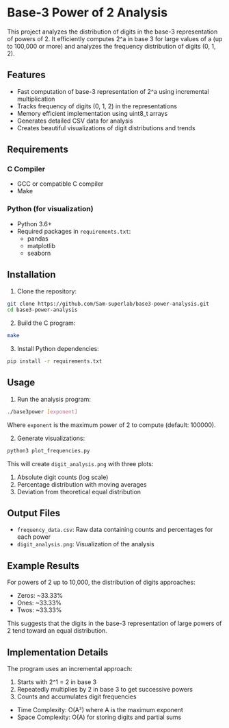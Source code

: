 # Base-3 Power of 2 Analysis

This project analyzes the distribution of digits in the base-3 representation of powers of 2. It efficiently computes 2^a in base 3 for large values of a (up to 100,000 or more) and analyzes the frequency distribution of digits (0, 1, 2).

## Features

- Fast computation of base-3 representation of 2^a using incremental multiplication
- Tracks frequency of digits (0, 1, 2) in the representations
- Memory efficient implementation using uint8_t arrays
- Generates detailed CSV data for analysis
- Creates beautiful visualizations of digit distributions and trends

## Requirements

### C Compiler
- GCC or compatible C compiler
- Make

### Python (for visualization)
- Python 3.6+
- Required packages in `requirements.txt`:
  - pandas
  - matplotlib
  - seaborn

## Installation

1. Clone the repository:
```bash
git clone https://github.com/Sam-superlab/base3-power-analysis.git
cd base3-power-analysis
```

2. Build the C program:
```bash
make
```

3. Install Python dependencies:
```bash
pip install -r requirements.txt
```

## Usage

1. Run the analysis program:
```bash
./base3power [exponent]
```
Where `exponent` is the maximum power of 2 to compute (default: 100000).

2. Generate visualizations:
```bash
python3 plot_frequencies.py
```

This will create `digit_analysis.png` with three plots:
1. Absolute digit counts (log scale)
2. Percentage distribution with moving averages
3. Deviation from theoretical equal distribution

## Output Files

- `frequency_data.csv`: Raw data containing counts and percentages for each power
- `digit_analysis.png`: Visualization of the analysis

## Example Results

For powers of 2 up to 10,000, the distribution of digits approaches:
- Zeros: ~33.33%
- Ones: ~33.33%
- Twos: ~33.33%

This suggests that the digits in the base-3 representation of large powers of 2 tend toward an equal distribution.

## Implementation Details

The program uses an incremental approach:
1. Starts with 2^1 = 2 in base 3
2. Repeatedly multiplies by 2 in base 3 to get successive powers
3. Counts and accumulates digit frequencies

- Time Complexity: O(A²) where A is the maximum exponent
- Space Complexity: O(A) for storing digits and partial sums
